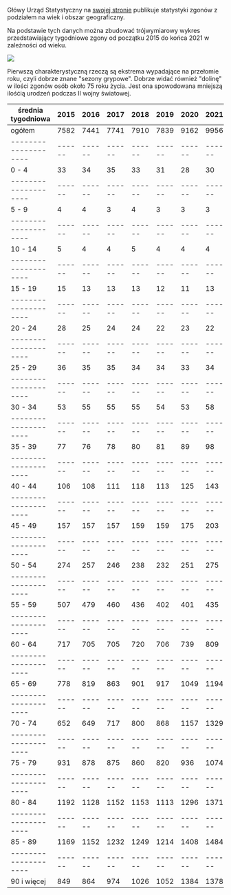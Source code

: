 Główy Urząd Statystyczny na
[swojej stronie](https://stat.gov.pl/obszary-tematyczne/ludnosc/ludnosc/zgony-wedlug-tygodni,39,2.html)
publikuje statystyki zgonów z podziałem na wiek i obszar geograficzny.

Na podstawie tych danych można zbudować trójwymiarowy wykres przedstawiający
tygodniowe zgony od początku 2015 do końca 2021 w zależności od wieku.

![](output/super.gif)

Pierwszą charakterystyczną rzeczą są ekstrema wypadające na przełomie roku, czyli
dobrze znane "sezony grypowe". Dobrze widać również "dolinę" w ilości zgonów osób
około 75 roku życia. Jest ona spowodowana mniejszą ilośćią urodzeń podczas
II wojny światowej.

| średnia tygodniowa | 2015 | 2016 | 2017 | 2018 | 2019 | 2020 | 2021 |
|--------------------|------|------|------|------|------|------|------|
| ogółem             | 7582 | 7441 | 7741 | 7910 | 7839 | 9162 | 9956 |
|--------------------|------|------|------|------|------|------|------|
| 0 - 4              | 33   | 34   | 35   | 33   | 31   | 28   | 30   |
|--------------------|------|------|------|------|------|------|------|
| 5 - 9              | 4    | 4    | 3    | 4    | 3    | 3    | 3    |
|--------------------|------|------|------|------|------|------|------|
| 10 - 14            | 5    | 4    | 4    | 5    | 4    | 4    | 4    |
|--------------------|------|------|------|------|------|------|------|
| 15 - 19            | 15   | 13   | 13   | 13   | 12   | 11   | 13   |
|--------------------|------|------|------|------|------|------|------|
| 20 - 24            | 28   | 25   | 24   | 24   | 22   | 23   | 22   |
|--------------------|------|------|------|------|------|------|------|
| 25 - 29            | 36   | 35   | 35   | 34   | 34   | 33   | 34   |
|--------------------|------|------|------|------|------|------|------|
| 30 - 34            | 53   | 55   | 55   | 55   | 54   | 53   | 58   |
|--------------------|------|------|------|------|------|------|------|
| 35 - 39            | 77   | 76   | 78   | 80   | 81   | 89   | 98   |
|--------------------|------|------|------|------|------|------|------|
| 40 - 44            | 106  | 108  | 111  | 118  | 113  | 125  | 143  |
|--------------------|------|------|------|------|------|------|------|
| 45 - 49            | 157  | 157  | 157  | 159  | 159  | 175  | 203  |
|--------------------|------|------|------|------|------|------|------|
| 50 - 54            | 274  | 257  | 246  | 238  | 232  | 251  | 275  |
|--------------------|------|------|------|------|------|------|------|
| 55 - 59            | 507  | 479  | 460  | 436  | 402  | 401  | 435  |
|--------------------|------|------|------|------|------|------|------|
| 60 - 64            | 717  | 705  | 705  | 720  | 706  | 739  | 809  |
|--------------------|------|------|------|------|------|------|------|
| 65 - 69            | 778  | 819  | 863  | 901  | 917  | 1049 | 1194 |
|--------------------|------|------|------|------|------|------|------|
| 70 - 74            | 652  | 649  | 717  | 800  | 868  | 1157 | 1329 |
|--------------------|------|------|------|------|------|------|------|
| 75 - 79            | 931  | 878  | 875  | 860  | 820  | 936  | 1074 |
|--------------------|------|------|------|------|------|------|------|
| 80 - 84            | 1192 | 1128 | 1152 | 1153 | 1113 | 1296 | 1371 |
|--------------------|------|------|------|------|------|------|------|
| 85 - 89            | 1169 | 1152 | 1232 | 1249 | 1214 | 1408 | 1484 |
|--------------------|------|------|------|------|------|------|------|
| 90 i więcej        | 849  | 864  | 974  | 1026 | 1052 | 1384 | 1378 |